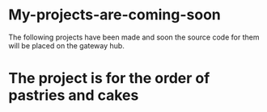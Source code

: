 # My-projects-are-coming-soon
The following projects have been made and soon the source code for them will be placed on the gateway hub.

# The project is for the order of pastries and cakes

